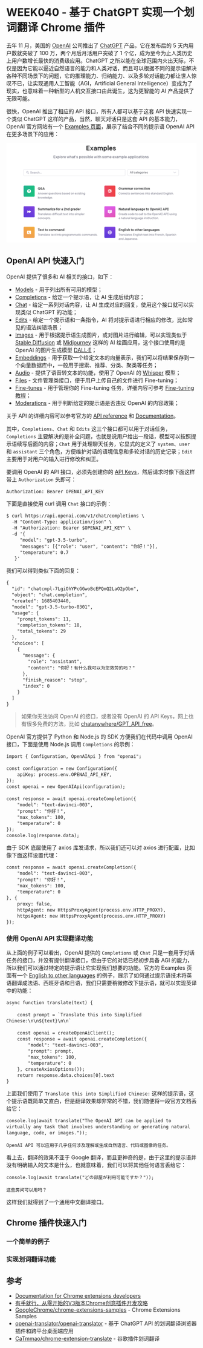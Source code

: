 # WEEK040 - 基于 ChatGPT 实现一个划词翻译 Chrome 插件

去年 11 月，美国的 [OpenAI](https://openai.com/) 公司推出了 [ChatGPT](https://chat.openai.com/) 产品，它在发布后的 5 天内用户数就突破了 100 万，两个月后月活用户突破了 1 个亿，成为至今为止人类历史上用户数增长最快的消费级应用。ChatGPT 之所以能在全球范围内火出天际，不仅是因为它能以逼近自然语言的能力和人类对话，而且可以根据不同的提示语解决各种不同场景下的问题，它的推理能力、归纳能力、以及多轮对话能力都让世人惊叹不已，让实现通用人工智能（AGI，Artificial General Intelligence）变成为了现实，也意味着一种新型的人机交互接口由此诞生，这为更智能的 AI 产品提供了无限可能。

很快，OpenAI 推出了相应的 API 接口，所有人都可以基于这套 API 快速实现一个类似 ChatGPT 这样的产品，当然，聊天对话只是这套 API 的基本能力，OpenAI 官方网站有一个 [Examples 页面](https://platform.openai.com/examples)，展示了结合不同的提示语 OpenAI API 在更多场景下的应用：

![](./images/chatgpt-examples.png)

## OpenAI API 快速入门

OpenAI 提供了很多和 AI 相关的接口，如下：

* [Models](https://platform.openai.com/docs/api-reference/models) - 用于列出所有可用的模型；
* [Completions](https://platform.openai.com/docs/api-reference/completions) - 给定一个提示语，让 AI 生成后续内容；
* [Chat](https://platform.openai.com/docs/api-reference/chat) - 给定一系列对话内容，让 AI 生成对应的回复，使用这个接口就可以实现类似 ChatGPT 的功能；
* [Edits](https://platform.openai.com/docs/api-reference/edits) - 给定一个提示语和一条指令，AI 将对提示语进行相应的修改，比如常见的语法纠错场景； 
* [Images](https://platform.openai.com/docs/api-reference/images) - 用于根据提示语生成图片，或对图片进行编辑，可以实现类似于 [Stable Diffusion](https://github.com/CompVis/stable-diffusion) 或 [Midjourney](https://www.midjourney.com/home/) 这样的 AI 绘画应用，这个接口使用的是 OpenAI 的图片生成模型 [DALL·E](https://platform.openai.com/docs/models/dall-e)；
* [Embeddings](https://platform.openai.com/docs/api-reference/embeddings) - 用于获取一个给定文本的向量表示，我们可以将结果保存到一个向量数据库中，一般用于搜索、推荐、分类、聚类等任务；
* [Audio](https://platform.openai.com/docs/api-reference/audio) - 提供了语音转文本的功能，使用了 OpenAI 的 [Whisper](https://openai.com/research/whisper) 模型；
* [Files](https://platform.openai.com/docs/api-reference/files) - 文件管理类接口，便于用户上传自己的文件进行 Fine-tuning；
* [Fine-tunes](https://platform.openai.com/docs/api-reference/fine-tunes) - 用于管理你的 Fine-tuning 任务，详细内容可参考 [Fine-tuning 教程](https://platform.openai.com/docs/guides/fine-tuning)；
* [Moderations](https://platform.openai.com/docs/api-reference/moderations) - 用于判断给定的提示语是否违反 OpenAI 的内容政策；

关于 API 的详细内容可以参考官方的 [API reference](https://platform.openai.com/docs/api-reference) 和 [Documentation](https://platform.openai.com/docs/introduction)。

其中，`Completions`、`Chat` 和 `Edits` 这三个接口都可以用于对话任务，`Completions` 主要解决的是补全问题，也就是说用户给出一段话，模型可以按照提示语续写后面的内容；`Chat` 用于处理聊天任务，它显式的定义了 `system`、`user` 和 `assistant` 三个角色，方便维护对话的语境信息和多轮对话的历史记录；`Edit` 主要用于对用户的输入进行修改和纠正。

要调用 OpenAI 的 API 接口，必须先创建你的 [API Keys](https://platform.openai.com/account/api-keys)，然后请求时像下面这样带上 `Authorization` 头即可：

```
Authorization: Bearer OPENAI_API_KEY
```

下面是直接使用 curl 调用 `Chat` 接口的示例：

```
$ curl https://api.openai.com/v1/chat/completions \
  -H "Content-Type: application/json" \
  -H "Authorization: Bearer $OPENAI_API_KEY" \
  -d '{
     "model": "gpt-3.5-turbo",
     "messages": [{"role": "user", "content": "你好！"}],
     "temperature": 0.7
   }'
```

我们可以得到类似下面的回复：

```
{
  "id": "chatcmpl-7LgiOhYPcGGwoBcEPQmQ2LaO2pObn",
  "object": "chat.completion",
  "created": 1685403440,
  "model": "gpt-3.5-turbo-0301",
  "usage": {
    "prompt_tokens": 11,
    "completion_tokens": 18,
    "total_tokens": 29
  },
  "choices": [
    {
      "message": {
        "role": "assistant",
        "content": "你好！有什么我可以为您效劳的吗？"
      },
      "finish_reason": "stop",
      "index": 0
    }
  ]
}
```

> 如果你无法访问 OpenAI 的接口，或者没有 OpenAI 的 API Keys，网上也有很多免费的方法，比如 [chatanywhere/GPT_API_free](https://github.com/chatanywhere/GPT_API_free)。

OpenAI 官方提供了 Python 和 Node.js 的 SDK 方便我们在代码中调用 OpenAI 接口，下面是使用 Node.js 调用 `Completions` 的示例：

```
import { Configuration, OpenAIApi } from "openai";

const configuration = new Configuration({
    apiKey: process.env.OPENAI_API_KEY,
});
const openai = new OpenAIApi(configuration);

const response = await openai.createCompletion({
    "model": "text-davinci-003",
    "prompt": "你好！",
    "max_tokens": 100,
    "temperature": 0
});
console.log(response.data);
```

由于 SDK 底层使用了 axios 库发请求，所以我们还可以对 axios 进行配置，比如像下面这样设置代理：

```
const response = await openai.createCompletion({
    "model": "text-davinci-003",
    "prompt": "你好！",
    "max_tokens": 100,
    "temperature": 0
}, {
    proxy: false,
    httpAgent: new HttpsProxyAgent(process.env.HTTP_PROXY),
    httpsAgent: new HttpsProxyAgent(process.env.HTTP_PROXY)
});
```

### 使用 OpenAI API 实现翻译功能

从上面的例子可以看出，OpenAI 提供的 `Completions` 或 `Chat` 只是一套用于对话任务的接口，并没有提供翻译接口，但由于它的对话已经初步具备 AGI 的能力，所以我们可以通过特定的提示语让它实现我们想要的功能。官方的 Examples 页面有一个 [English to other languages](https://platform.openai.com/examples/default-translate) 的例子，展示了如何通过提示语技术将英语翻译成法语、西班牙语和日语，我们只需要稍微修改下提示语，就可以实现英译中的功能：

```
async function translate(text) {

    const prompt = `Translate this into Simplified Chinese:\n\n${text}\n\n`
    
    const openai = createOpenAiClient();
    const response = await openai.createCompletion({
        "model": "text-davinci-003",
        "prompt": prompt,
        "max_tokens": 100,
        "temperature": 0
    }, createAxiosOptions());
    return response.data.choices[0].text
}
```

上面我们使用了 `Translate this into Simplified Chinese:` 这样的提示语，这个提示语既简单又直白，但是翻译效果却非常的不错，我们随便将一段官方文档丢给它：

```
console.log(await translate("The OpenAI API can be applied to virtually any task that involves understanding or generating natural language, code, or images."));

OpenAI API 可以应用于几乎任何涉及理解或生成自然语言、代码或图像的任务。
```

看上去，翻译的效果不亚于 Google 翻译，而且更神奇的是，由于这里的提示语并没有明确输入的文本是什么，也就意味着，我们可以将其他任何语言丢给它：

```
console.log(await translate("どの部屋が利用可能ですか？"));

这些房间可以用吗？
```

这样我们就得到了一个通用中文翻译接口。

## Chrome 插件快速入门

### 一个简单的例子

### 实现划词翻译功能

## 参考

* [Documentation for Chrome extensions developers](https://developer.chrome.com/docs/extensions/)
* [有手就行，从零开始的V3版本Chrome创意插件开发攻略](https://juejin.cn/post/7121653349669142565)
* [GoogleChrome/chrome-extensions-samples](https://github.com/GoogleChrome/chrome-extensions-samples) - Chrome Extensions Samples
* [openai-translator/openai-translator](https://github.com/openai-translator/openai-translator) - 基于 ChatGPT API 的划词翻译浏览器插件和跨平台桌面端应用
* [CaTmmao/chrome-extension-translate](https://github.com/CaTmmao/chrome-extension-translate) - 谷歌插件划词翻译
